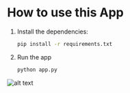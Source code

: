 # How to use this App
1. Install the dependencies:
   ```sh
   pip install -r requirements.txt
   ```
2. Run the app
   ```sh
   python app.py
   ```

![alt text](./screenshots/app.png)
